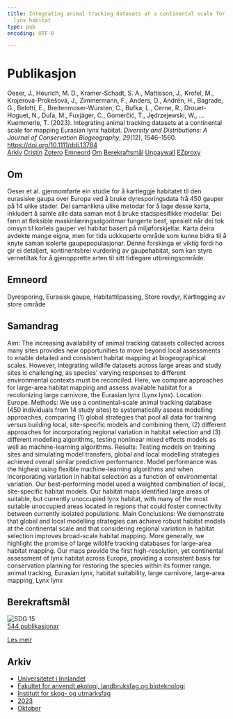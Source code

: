 ```yaml
---
title: Integrating animal tracking datasets at a continental scale for mapping Eurasian
  lynx habitat
type: pub
encoding: UTF-8

---
```

<h1>Publikasjon</h1>
<article id="csl-bib-container-VG3AKG6S" class="csl-bib-container">
  <div class="csl-bib-body"> <div class="csl-entry">Oeser, J., Heurich, M. D., Kramer-Schadt, S. A., Mattisson, J., Krofel, M., Krojerová-Prokešová, J., Zimmermann, F., Anders, O., Andrén, H., Bagrade, G., Belotti, E., Breitenmoser-Würsten, C., Bufka, L., Cerne, R., Drouet-Hoguet, N., Duľa, M., Fuxjäger, C., Gomerčić, T., Jędrzejewski, W., … Kuemmerle, T. (2023). Integrating animal tracking datasets at a continental scale for mapping Eurasian lynx habitat. <i>Diversity and Distributions: A Journal of Conservation Biogeography</i>, <i>29</i>(12), 1546–1560. <a href="https://doi.org/10.1111/ddi.13784">https://doi.org/10.1111/ddi.13784</a></div> </div>
  <div class="csl-bib-buttons">
    <a href="#taxonomy-article-VG3AKG6S" alt="archive" class="csl-bib-button">Arkiv</a>
    <a href="https://app.cristin.no/results/show.jsf?id=2188642" alt="Cristin" class="csl-bib-button">Cristin</a>
    <a href="http://zotero.org/groups/5881554/items/VG3AKG6S" alt="Zotero" class="csl-bib-button">Zotero</a>
    <a href="#keywords-article-VG3AKG6S" alt="keywords" class="csl-bib-button">Emneord</a>
    <a href="#about-article-VG3AKG6S" alt="about_pub" class="csl-bib-button">Om</a>
    <a href="#sdg-article-VG3AKG6S" alt="sdg" class="csl-bib-button">Berekraftsmål</a>
    <a href="https://onlinelibrary.wiley.com/doi/pdfdirect/10.1111/ddi.13784" alt="Unpaywall" class="csl-bib-button">Unpaywall</a>
    <a href="https://onlinelibrary.wiley.com/doi/pdfdirect/10.1111/ddi.13784" alt="EZproxy" class="csl-bib-button">EZproxy</a>
  </div>
  <div id="csl-bib-meta-container-VG3AKG6S"></div>
</article>
<div id="csl-bib-meta-VG3AKG6S" class="csl-bib-meta">
  <article id="about-article-VG3AKG6S" class="about_pub-article">
    <h1>Om</h1>
    Oeser et al. gjennomførte ein studie for å kartleggje habitatet til den eurasiske gaupa over Europa ved å bruke dyresporingsdata frå 450 gauper på 14 ulike stader. Dei samanlikna ulike metodar for å lage desse karta, inkludert å samle alle data saman mot å bruke stadspesifikke modellar. Dei fann at fleksible maskinlæringsalgoritmar fungerte best, spesielt når dei tok omsyn til korleis gauper vel habitat basert på miljøforskjellar. Karta deira avdekte mange eigna, men for tida uokkuperte område som kunne bidra til å knyte saman isolerte gaupepopulasjonar. Denne forskinga er viktig fordi ho gir ei detaljert, kontinentsbrei vurdering av gaupehabitat, som kan styre vernetiltak for å gjenopprette arten til sitt tidlegare utbreiingsområde.
  </article>
  <article id="keywords-article-VG3AKG6S" class="keywords-article">
    <h1>Emneord</h1>
    Dyresporing, Eurasisk gaupe, Habitattilpassing, Store rovdyr, Kartlegging av store område
  </article>
  <article id="abstract-article-VG3AKG6S" class="abstract-article">
    <h1>Samandrag</h1>
    Aim: The increasing availability of animal tracking datasets collected across many  
sites provides new opportunities to move beyond local assessments to enable detailed and consistent habitat mapping at biogeographical scales. However, integrating  
wildlife datasets across large areas and study sites is challenging, as species' varying  
responses to different environmental contexts must be reconciled. Here, we compare  
approaches for large-area habitat mapping and assess available habitat for a recolonizing large carnivore, the Eurasian lynx (Lynx lynx). 
Location: Europe. 
Methods: We use a continental-scale animal tracking database (450 individuals from  
14 study sites) to systematically assess modelling approaches, comparing (1) global  
strategies that pool all data for training versus building local, site-specific models and  
combining them, (2) different approaches for incorporating regional variation in habitat selection and (3) different modelling algorithms, testing nonlinear mixed effects  
models as well as machine-learning algorithms. 
Results: Testing models on training sites and simulating model transfers, global and  
local modelling strategies achieved overall similar predictive performance. Model 
performance was the highest using flexible machine-learning algorithms and when  
incorporating variation in habitat selection as a function of environmental variation.  
Our best-performing model used a weighted combination of local, site-specific habitat models. Our habitat maps identified large areas of suitable, but currently unoccupied lynx habitat, with many of the most suitable unoccupied areas located in regions  
that could foster connectivity between currently isolated populations. 
Main Conclusions: We demonstrate that global and local modelling strategies can  
achieve robust habitat models at the continental scale and that considering regional  
variation in habitat selection improves broad-scale habitat mapping. More generally,  
we highlight the promise of large wildlife tracking databases for large-area habitat  
mapping. Our maps provide the first high-resolution, yet continental assessment of  
lynx habitat across Europe, providing a consistent basis for conservation planning for  
restoring the species within its former range. 
animal tracking, Eurasian lynx, habitat suitability, large carnivore, large-area mapping, Lynx lynx
  </article>
  <article id="sdg-article-VG3AKG6S" class="sdg-article">
    <h1>Berekraftsmål</h1>
    <div class="sdg-container"><div id="sdg15" class="sdg">
        <img src="{{< params subfolder >}}images/sdg/sdg15_nn.png" class="image" alt="SDG 15">
        <div class="sdg-overlay">
          <a href="{{< params subfolder >}}nn/archive/?sdg=15#archive" class="sdg-publication-count"><span>544</span> publikasjonar</a>
          <p><a href="https://fn.no/om-fn/fns-baerekraftsmaal/livet-paa-land?lang=nno-NO" class="sdg-read-more">Les meir</a></p>
        </div>
      </div></div>
  </article>
  <article id="taxonomy-article-VG3AKG6S" class="taxonomy-article">
    <h1>Arkiv</h1>
    <ul>
      <li><a href="{{< params subfolder >}}nn/archive/?key=3DCRN523">Universitetet i Innlandet</a></li>
      <li><a href="{{< params subfolder >}}nn/archive/?key=T77LXH6D">Fakultet for anvendt økologi, landbruksfag og bioteknologi</a></li>
      <li><a href="{{< params subfolder >}}nn/archive/?key=7TRARPE3">Institutt for skog- og utmarksfag</a></li>
      <li><a href="{{< params subfolder >}}nn/archive/?key=WXLLSUEU">2023</a></li>
      <li><a href="{{< params subfolder >}}nn/archive/?key=9CBJY7IQ">Oktober</a></li>
    </ul>
  </article>
</div>
